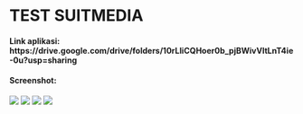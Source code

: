# TEST SUITMEDIA
<h4>Link aplikasi: https://drive.google.com/drive/folders/10rLIiCQHoer0b_pjBWivVltLnT4ie-0u?usp=sharing</h4>
<h4>Screenshot: </h4>
<img src="https://firebasestorage.googleapis.com/v0/b/breadify-a4a04.appspot.com/o/Screenshot_20220707-202555.png?alt=media&token=0769effa-986d-418a-95e2-4720dce780a2">
<img src="https://firebasestorage.googleapis.com/v0/b/breadify-a4a04.appspot.com/o/Screenshot_20220707-202558.png?alt=media&token=612055ff-271b-429a-bf86-7ea337752c3c">
<img src="https://firebasestorage.googleapis.com/v0/b/breadify-a4a04.appspot.com/o/Screenshot_20220707-202601.png?alt=media&token=a57037c8-386b-4698-bad7-f6f940b7fa0d">
<img src="https://firebasestorage.googleapis.com/v0/b/breadify-a4a04.appspot.com/o/Screenshot_20220707-202604.png?alt=media&token=922a53af-d18b-4de3-9d42-66649d12c71e">
